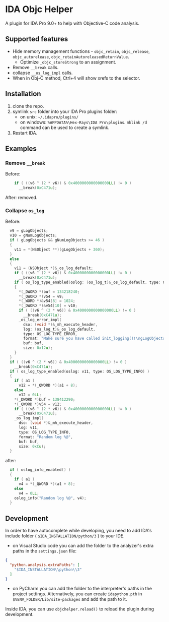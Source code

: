 # IDA Objc Helper
A plugin for IDA Pro 9.0+ to help with Objective-C code analysis.

## Supported features
- Hide memory management functions - `objc_retain`, `objc_release`, `objc_autorelease`, `objc_retainAutoreleasedReturnValue`. 
  - Optimize `_objc_storeStrong` to an assignment.
- Remove `__break` calls.
- collapse `__os_log_impl` calls.
- When in Obj-C method, Ctrl+4 will show xrefs to the selector.

## Installation
1. clone the repo.
2. symlink `src` folder into your IDA Pro plugins folder:
    - on unix: `~/.idapro/plugins/`
    - on windows: `%APPDATA%\Hex-Rays\IDA Pro\plugins`. `mklink /d` command can be used to create a symlink.
3. Restart IDA. 

## Examples
### Remove `__break`
Before:
```c
    if ( ((v6 ^ (2 * v6)) & 0x4000000000000000LL) != 0 )
      __break(0xC471u);
```

After: removed.
### Collapse `os_log`
Before:

```c
  v9 = gLogObjects;
  v10 = gNumLogObjects;
  if ( gLogObjects && gNumLogObjects >= 46 )
  {
    v11 = *(NSObject **)(gLogObjects + 360);
  }
  else
  {
    v11 = (NSObject *)&_os_log_default;
    if ( ((v6 ^ (2 * v6)) & 0x4000000000000000LL) != 0 )
      __break(0xC471u);
    if ( os_log_type_enabled(oslog: (os_log_t)&_os_log_default, type: OS_LOG_TYPE_ERROR) )
    {
      *(_DWORD *)buf = 134218240;
      *(_QWORD *)v54 = v9;
      *(_WORD *)&v54[8] = 1024;
      *(_DWORD *)&v54[10] = v10;
      if ( ((v6 ^ (2 * v6)) & 0x4000000000000000LL) != 0 )
        __break(0xC471u);
      _os_log_error_impl(
        dso: (void *)&_mh_execute_header,
        log: (os_log_t)&_os_log_default,
        type: OS_LOG_TYPE_ERROR,
        format: "Make sure you have called init_logging()!\ngLogObjects: %p, gNumLogObjects: %d",
        buf: buf,
        size: 0x12u);
    }
  }
  if ( ((v6 ^ (2 * v6)) & 0x4000000000000000LL) != 0 )
    __break(0xC471u);
  if ( os_log_type_enabled(oslog: v11, type: OS_LOG_TYPE_INFO) )
  {
    if ( a1 )
      v12 = *(_QWORD *)(a1 + 8);
    else
      v12 = 0LL;
    *(_DWORD *)buf = 138412290;
    *(_QWORD *)v54 = v12;
    if ( ((v6 ^ (2 * v6)) & 0x4000000000000000LL) != 0 )
      __break(0xC471u);
    _os_log_impl(
      dso: (void *)&_mh_execute_header,
      log: v11,
      type: OS_LOG_TYPE_INFO,
      format: "Random log %@",
      buf: buf,
      size: 0xCu);
  }
```

after:
```c
  if ( oslog_info_enabled() )
  {
    if ( a1 )
      v4 = *(_QWORD *)(a1 + 8);
    else
      v4 = 0LL;
    oslog_info("Random log %@", v4);
  }
```

## Development
In order to have autocomplete while developing, you need to add IDA's include folder ( `$IDA_INSTALLATION/python/3` ) to your IDE.
- on Visual Studio code you can add the folder to the analyzer's extra paths in the `settings.json` file:
```json
{
  "python.analysis.extraPaths": [
    "$IDA_INSTALLATION\\python\\3"
  ]
}
```
- on PyCharm you can add the folder to the interpreter's paths in the project settings. 
  Alternatively, you can create `idapython.pth` in `$VENV_FOLDER/Lib/site-packages` and add the path to it.

Inside IDA, you can use `objchelper.reload()` to reload the plugin during development.